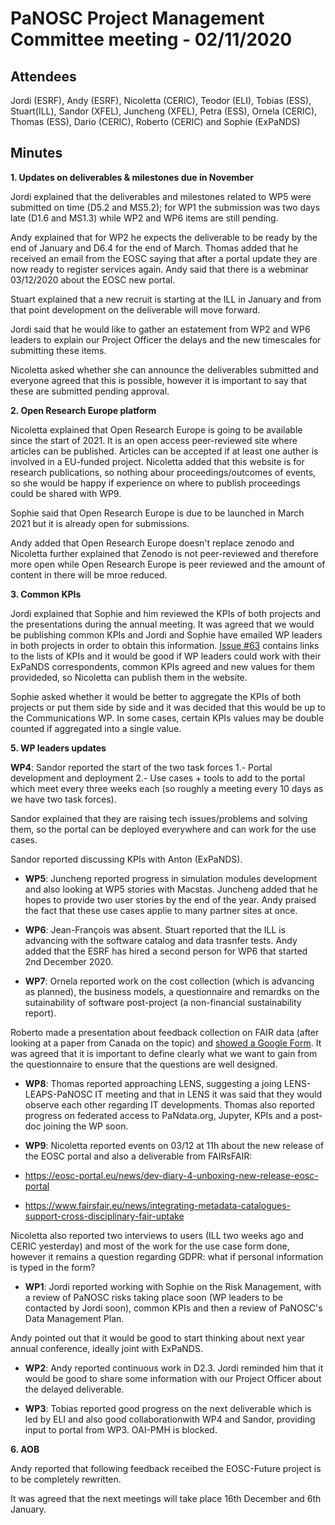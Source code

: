 ﻿PaNOSC Project Management Committee meeting - 02/11/2020
========================================================


Attendees
-------
Jordi (ESRF), Andy (ESRF), Nicoletta (CERIC),  Teodor (ELI), Tobias (ESS), Stuart(ILL), Sandor (XFEL), Juncheng (XFEL), Petra (ESS), Ornela (CERIC), Thomas (ESS), Dario (CERIC), Roberto (CERIC) and Sophie (ExPaNDS)


Minutes
-------	

**1. Updates on deliverables & milestones due in November**

Jordi explained that the deliverables and milestones related to WP5 were submitted on time (D5.2 and MS5.2); for WP1 the submission was two days late (D1.6 and MS1.3) while WP2 and WP6 items are still pending.

Andy explained that for WP2 he expects the deliverable to be ready by the end of January and D6.4 for the end of March. Thomas added that he received an email from the EOSC saying that after a portal update they are now ready to register services again. Andy said that there is a webminar 03/12/2020 about the EOSC new portal.

Stuart explained that a new recruit is starting at the ILL in January and from that point development on the deliverable will move forward.

Jordi said that he would like to gather an estatement from WP2 and WP6 leaders to explain our Project Officer the delays and the new timescales for submitting these items.

Nicoletta asked whether she can announce the deliverables submitted and everyone agreed that this is possible, however it is important to say that these are submitted pending approval.


**2. Open Research Europe platform**

Nicoletta explained that Open Research Europe is going to be available since the start of 2021. It is an open access peer-reviewed site where articles can be published. Articles can be accepted if at least one auther is involved in a EU-funded project. Nicoletta added that this website is for research publications, so nothing abour proceedings/outcomes of events, so she would be happy if experience on where to publish proceedings could be shared with WP9.

Sophie said that Open Research Europe is due to be launched in March 2021 but it is already open for submissions.

Andy added that Open Research Europe doesn't replace zenodo and Nicoletta further explained that Zenodo is not peer-reviewed and therefore more open while Open Research Europe is peer reviewed and the amount of content in there will be mroe reduced.


**3. Common KPIs**

Jordi explained that Sophie and him reviewed the KPIs of both projects and the presentations during the annual meeting. It was agreed that we would be publishing common KPIs and Jordi and Sophie have emailed WP leaders in both projects in order to obtain this information. [Issue #63](https://github.com/panosc-eu/panosc/issues/63) contains links to the lists of KPIs and it would be good if WP leaders could work with their ExPaNDS correspondents, common KPIs agreed and new values for them provideded, so Nicoletta can publish them in the website.

Sophie asked whether it would be better to aggregate the KPIs of both projects or put them side by side and it was decided that this would be up to the Communications WP. In some cases, certain KPIs values may be double counted if aggregated into a single value.


**5. WP leaders updates**

 **WP4**: Sandor reported the start of the two task forces
1.- Portal development and deployment
2.- Use cases + tools to add to the portal
which meet every three weeks each (so roughly a meeting every 10 days as we have two task forces).

Sandor explained that they are raising tech issues/problems and solving them, so the portal can be deployed everywhere and can work for the use cases. 

Sandor reported discussing KPIs with Anton (ExPaNDS).

* **WP5**: Juncheng reported progress in simulation modules development and also looking at WP5 stories with Macstas. Juncheng added that he hopes to provide two user stories by the end of the year. 
Andy praised the fact that these use cases applie to many partner sites at once.

* **WP6**: Jean-François was absent. Stuart reported that the ILL is advancing with the software catalog and data trasnfer tests. Andy added that the ESRF has hired a second person for WP6 that started 2nd December 2020.

* **WP7**: Ornela reported work on the cost collection (which is advancing as planned), the business models, a questionnaire and remardks on the sutainability of software post-project (a non-financial sustainability report).

Roberto made a presentation about feedback collection on FAIR data (after looking at a paper from Canada on the topic) and [showed a Google Form](https://docs.google.com/forms/d/e/1FAIpQLSfMk59iZPzAPKrMUFbsnAV-I-kWP21s0HofZXyXAfqUlbhIWw/viewform). It was agreed that it is important to define clearly what we want to gain from the questionnaire to ensure that the questions are well designed.

* **WP8**: Thomas reported approaching LENS, suggesting a joing LENS-LEAPS-PaNOSC IT meeting and that in LENS it was said that they would observe each other regarding IT developments.  Thomas also reported progress on federated access to PaNdata.org, Jupyter, KPIs and a post-doc joining the WP soon.

* **WP9**: Nicoletta reported events on 03/12 at 11h about the new release of the EOSC portal and also a deliverable from FAIRsFAIR:
* https://eosc-portal.eu/news/dev-diary-4-unboxing-new-release-eosc-portal
* https://www.fairsfair.eu/news/integrating-metadata-catalogues-support-cross-disciplinary-fair-uptake

Nicoletta also reported two interviews to users (ILL two weeks ago and CERIC yesterday) and most of the work for the use case form done, however it remains a question regarding GDPR: what if personal information is typed in the form?

* **WP1**: Jordi reported working with Sophie on the Risk Management, with a review of PaNOSC risks taking place soon (WP leaders to be contacted by Jordi soon), common KPIs and then a review of PaNOSC's Data Management Plan.

Andy pointed out that it would be good to start thinking about next year annual conference, ideally joint with ExPaNDS.


* **WP2**: Andy reported continuous work in D2.3. Jordi reminded him that it would be good to share some information with our Project Officer about the delayed deliverable.

* **WP3**: Tobias reported good progress on the next deliverable which is led by ELI and also good collaborationwith WP4 and Sandor, providing input to portal from WP3. OAI-PMH is blocked.


**6. AOB**

Andy reported that following feedback receibed the EOSC-Future project is to be completely rewritten.

It was agreed that the next meetings will take place 16th December and 6th January.























